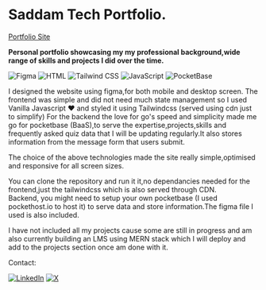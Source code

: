 # Saddam Tech Portfolio.

[Portfolio Site](https://saddamtechie.github.io/)

**Personal portfolio showcasing my my professional background,wide range of skills and projects I did over the time.**

![Figma](https://img.shields.io/badge/Figma-%23F24E1E.svg?style=for-the-badge&logo=figma&logoColor=white)
![HTML](https://img.shields.io/badge/HTML5-%23E34F26.svg?style=for-the-badge&logo=html5&logoColor=white)
![Tailwind CSS](https://img.shields.io/badge/Tailwind%20CSS-%2338B2AC.svg?style=for-the-badge&logo=tailwindcss&logoColor=white)
![JavaScript](https://img.shields.io/badge/JavaScript-%23F7DF1E.svg?style=for-the-badge&logo=javascript&logoColor=black)
![PocketBase](https://img.shields.io/badge/PocketBase-%2300BFFF.svg?style=for-the-badge&logo=pocketbase&logoColor=white)

I designed the website using figma,for both mobile and desktop screen.
The frontend was simple and did not need much state management so I used Vanilla Javascript ❤️
and styled it using Tailwindcss (served using cdn just to simplify)
For the backend the love for go's speed and simplicity made me go for pocketbase (BaaS),to serve
the expertise,projects,skills and frequently asked quiz data that I will be updating regularly.It also stores information from
the message form that users submit.

The choice of the above technologies made the site really simple,optimised and responsive for all screen sizes.

You can clone the repository and run it it,no dependancies needed for the frontend,just the tailwindcss which is also served through CDN.  
Backend, you might need to setup your own pocketbase (I used pockethost.io to host it) to serve data and
store information.The figma file I used is also included.

I have not included all my projects cause some are still in progress and am also currently building
an LMS using MERN stack which I will deploy and add to the projects section once am done with it.


Contact:

[![LinkedIn](https://img.shields.io/badge/LinkedIn-0077B5?style=for-the-badge&logo=linkedin&logoColor=white)](https://www.linkedin.com/in/saddam-saku)
[![X](https://img.shields.io/badge/X-1DA1F2?style=for-the-badge&logo=x&logoColor=white)](https://x.com/saddamLSC)
